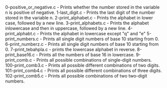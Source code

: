 0-positive_or_negative.c - Prints whether the number stored in the variable n is positive of negative.
1-last_digit.c - Prints the last digit of the number stored in the variable n.
2-print_alphabet.c - Prints the alphabet in lower case, followed by a new line.
3-print_alphabets.c - Prints the alphabet inlowercase and then in uppercase, followed by a new line.
4-print_alphabt.c - Prints the alphabet in lowercase except "q" and "e"
5-print_numbers.c - Prints all single digit numbers of base 10 starting from 0.
6-print_numberz.c - Prints all single digit numbers of base 10 starting from 0.
7-print_tebahpla.c - prints the lowercase alphabet in reverse.
8-print_base16.c - Prints all the numbers of base 16 in lowercase.
9-print_comb.c - Prints all possible combinations of single-digit numbers.
100-print_comb3.c - Prints all possible different combinations of two digits.
101-print_comb4.c - Prints all possible different combinations of three digits.
102-print_comb5.c - Prints all possible combinations of two two-digit numbers.
